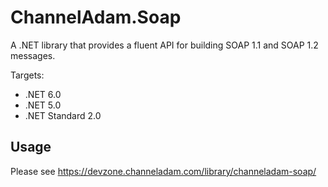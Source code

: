 # ChannelAdam.Soap

A .NET library that provides a fluent API for building SOAP 1.1 and SOAP 1.2 messages.

Targets:

- .NET 6.0
- .NET 5.0
- .NET Standard 2.0

## Usage

Please see https://devzone.channeladam.com/library/channeladam-soap/
